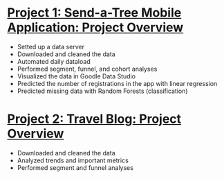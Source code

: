 # [Project 1: Send-a-Tree Mobile Application: Project Overview](https://github.com/yeegorski/send-a-tree)
* Setted up a data server
* Downloaded and cleaned the data
* Automated daily dataload
* Performed segment, funnel, and cohort analyses
* Visualized the data in Goodle Data Studio
* Predicted the number of registrations in the app with linear regression
* Predicted missing data with Random Forests (classification) 


# [Project 2: Travel Blog: Project Overview](https://github.com/yeegorski/dilans-travel-guide)
* Downloaded and cleaned the data
* Analyzed trends and important metrics
* Performed segment and funnel analyses

